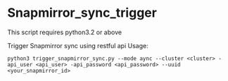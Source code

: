 # Snapmirror_sync_trigger


This script requires python3.2 or above

Trigger Snapmirror sync using restful api
Usage:
```
python3 trigger_snapmirror_sync.py --mode aync --cluster <cluster> -api_user <api_user> -api_password <api_password> --uuid <your_snapmirror_id>
```
